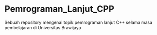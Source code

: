 # Pemrograman_Lanjut_CPP
Sebuah repository mengenai topik pemrograman lanjut C++ selama masa pembelajaran di Universitas Brawijaya
